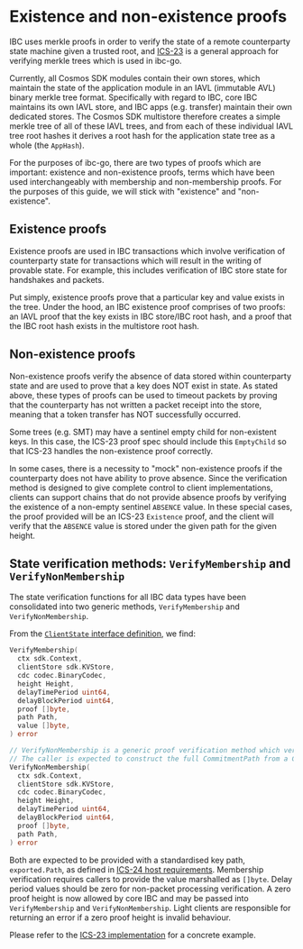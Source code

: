 <!--
order: 6
-->

# Existence and non-existence proofs 

IBC uses merkle proofs in order to verify the state of a remote counterparty state machine given a trusted root, and [ICS-23](https://github.com/cosmos/ics23/tree/master/go) is a general approach for verifying merkle trees which is used in ibc-go.

Currently, all Cosmos SDK modules contain their own stores, which maintain the state of the application module in an IAVL (immutable AVL) binary merkle tree format. Specifically with regard to IBC, core IBC maintains its own IAVL store, and IBC apps (e.g. transfer) maintain their own dedicated stores. The Cosmos SDK multistore therefore creates a simple merkle tree of all of these IAVL trees, and from each of these individual IAVL tree root hashes it derives a root hash for the application state tree as a whole (the `AppHash`).

For the purposes of ibc-go, there are two types of proofs which are important: existence and non-existence proofs, terms which have been used interchangeably with membership and non-membership proofs. For the purposes of this guide, we will stick with "existence" and "non-existence".

## Existence proofs

Existence proofs are used in IBC transactions which involve verification of counterparty state for transactions which will result in the writing of provable state. For example, this includes verification of IBC store state for handshakes and packets.

Put simply, existence proofs prove that a particular key and value exists in the tree. Under the hood, an IBC existence proof comprises of two  proofs: an IAVL proof that the key exists in IBC store/IBC root hash, and a proof that the IBC root hash exists in the multistore root hash.

## Non-existence proofs

Non-existence proofs verify the absence of data stored within counterparty state and are used to prove that a key does NOT exist in state. As stated above, these types of proofs can be used to timeout packets by proving that the counterparty has not written a packet receipt into the store, meaning that a token transfer has NOT successfully occurred.

Some trees (e.g. SMT) may have a sentinel empty child for non-existent keys. In this case, the ICS-23 proof spec should include this `EmptyChild` so that ICS-23 handles the non-existence proof correctly.

In some cases, there is a necessity to "mock" non-existence proofs if the counterparty does not have ability to prove absence. Since the verification method is designed to give complete control to client implementations, clients can support chains that do not provide absence proofs by verifying the existence of a non-empty sentinel `ABSENCE` value. In these special cases, the proof provided will be an ICS-23 `Existence` proof, and the client will verify that the `ABSENCE` value is stored under the given path for the given height.

## State verification methods: `VerifyMembership` and `VerifyNonMembership`

The state verification functions for all IBC data types have been consolidated into two generic methods, `VerifyMembership` and `VerifyNonMembership`.

From the [`ClientState` interface definition](https://github.com/cosmos/ibc-go/blob/e650be91614ced7be687c30eb42714787a3bbc59/modules/core/exported/client.go#L68-L91), we find:

```go
VerifyMembership(
  ctx sdk.Context,
  clientStore sdk.KVStore,
  cdc codec.BinaryCodec,
  height Height,
  delayTimePeriod uint64,
  delayBlockPeriod uint64,
  proof []byte,
  path Path,
  value []byte,
) error

// VerifyNonMembership is a generic proof verification method which verifies the absence of a given CommitmentPath at a specified height.
// The caller is expected to construct the full CommitmentPath from a CommitmentPrefix and a standardized path (as defined in ICS 24).
VerifyNonMembership(
  ctx sdk.Context,
  clientStore sdk.KVStore,
  cdc codec.BinaryCodec,
  height Height,
  delayTimePeriod uint64,
  delayBlockPeriod uint64,
  proof []byte,
  path Path,
) error
```

Both are expected to be provided with a standardised key path, `exported.Path`, as defined in [ICS-24 host requirements](https://github.com/cosmos/ibc/tree/main/spec/core/ics-024-host-requirements). Membership verification requires callers to provide the value marshalled as `[]byte`. Delay period values should be zero for non-packet processing verification. A zero proof height is now allowed by core IBC and may be passed into `VerifyMembership` and `VerifyNonMembership`. Light clients are responsible for returning an error if a zero proof height is invalid behaviour.

Please refer to the [ICS-23 implementation](https://github.com/cosmos/ibc-go/blob/e093d85b533ab3572b32a7de60b88a0816bed4af/modules/core/23-commitment/types/merkle.go#L131-L205) for a concrete example.
